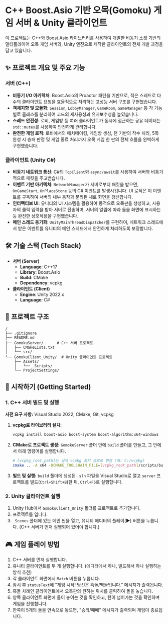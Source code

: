 # C++ Boost.Asio 기반 오목(Gomoku) 게임 서버 & Unity 클라이언트

이 프로젝트는 C++와 Boost.Asio 라이브러리를 사용하여 개발한 비동기 소켓 기반의 멀티플레이어 오목 게임 서버와, Unity 엔진으로 제작한 클라이언트의 전체 개발 과정을 담고 있습니다.

## ✨ 프로젝트 개요 및 주요 기능

### 서버 (C++)

  * **비동기 I/O 아키텍처**: Boost.Asio의 Proactor 패턴을 기반으로, 적은 스레드로 다수의 클라이언트 요청을 효율적으로 처리하는 고성능 서버 구조를 구현했습니다.
  * **객체지향 및 모듈화**: `Session`, `LobbyManager`, `GameRoom`, `GameManager` 등 각 기능별로 클래스를 분리하여 코드의 재사용성과 유지보수성을 높였습니다.
  * **스레드 안전성**: 로비, 게임방 등 여러 클라이언트가 동시에 접근하는 공유 데이터는 `std::mutex`를 사용하여 안전하게 관리합니다.
  * **완전한 게임 로직**: 로비에서의 매치메이킹, 게임방 생성, 턴 기반의 착수 처리, 5목 완성 시 승패 판정 및 게임 종료 처리까지 오목 게임 한 판의 전체 흐름을 완벽하게 구현했습니다.

### 클라이언트 (Unity C\#)

  * **비동기 네트워크 통신**: C\#의 `TcpClient`와 `async/await`를 사용하여 서버와 비동기적으로 패킷을 주고받습니다.
  * **이벤트 기반 아키텍처**: `NetworkManager`가 서버로부터 패킷을 받으면, `OnGameStart`, `OnPlaceStone` 등의 C\# 이벤트를 발생시킵니다. UI 로직은 이 이벤트를 구독하여 서버의 내부 동작과 분리된 채로 화면을 갱신합니다.
  * **인터랙티브 UI**: 유니티의 UI 시스템을 활용하여 동적으로 오목판을 생성하고, 사용자의 클릭 입력을 받아 서버로 전송하며, 서버의 알림에 따라 돌을 화면에 표시하는 등 완전한 상호작용을 구현했습니다.
  * **메인 스레드 동기화**: `UnityMainThreadDispatcher`를 구현하여, 네트워크 스레드에서 받은 이벤트를 유니티의 메인 스레드에서 안전하게 처리하도록 보장합니다.

## 🛠️ 기술 스택 (Tech Stack)

  * **서버 (Server)**
      * **Language**: C++17
      * **Library**: Boost.Asio
      * **Build**: CMake
      * **Dependency**: vcpkg
  * **클라이언트 (Client)**
      * **Engine**: Unity 2022.x
      * **Language**: C\#

## 📂 프로젝트 구조

```
/
├── .gitignore
├── README.md
├── GomokuServer/      # C++ 서버 프로젝트
│   ├── CMakeLists.txt
│   └── src/
└── GomokuClient_Unity/  # Unity 클라이언트 프로젝트
    ├── Assets/
    │   └── _Scripts/
    └── ProjectSettings/
```

## 🚀 시작하기 (Getting Started)

### 1\. C++ 서버 빌드 및 실행

**사전 요구 사항:** Visual Studio 2022, CMake, Git, vcpkg

1.  **vcpkg로 라이브러리 설치:**
    ```bash
    vcpkg install boost-asio boost-system boost-algorithm:x64-windows
    ```
2.  **CMake로 프로젝트 생성:** `GomokuServer` 폴더 안에 `build` 폴더를 만들고, 그 안에서 아래 명령어를 실행합니다.
    ```bash
    # [vcpkg_root_path]는 실제 vcpkg 설치 경로로 변경 (예: C:/vcpkg)
    cmake .. -A x64 -DCMAKE_TOOLCHAIN_FILE=[vcpkg_root_path]/scripts/buildsystems/vcpkg.cmake
    ```
3.  **빌드 및 실행:** `build` 폴더에 생성된 `.sln` 파일을 Visual Studio로 열고 `server` 프로젝트를 빌드(`Ctrl+Shift+B`)한 뒤, `Ctrl+F5`로 실행합니다.

### 2\. Unity 클라이언트 실행

1.  Unity Hub에서 `GomokuClient_Unity` 폴더를 프로젝트로 추가합니다.
2.  프로젝트를 엽니다.
3.  `_Scenes` 폴더에 있는 메인 씬을 열고, 유니티 에디터의 플레이(▶) 버튼을 누릅니다. (C++ 서버가 먼저 실행되어 있어야 합니다.)

## 🎮 게임 플레이 방법

1.  C++ 서버를 먼저 실행합니다.
2.  유니티 클라이언트를 두 개 실행합니다. (에디터에서 하나, 빌드해서 하나 실행하는 방식 추천)
3.  각 클라이언트 화면에서 `Match` 버튼을 누릅니다.
4.  잠시 후 `statusText`에 "게임 시작\! 당신은 흑돌/백돌입니다." 메시지가 출력됩니다.
5.  흑돌 차례인 클라이언트에서 오목판의 원하는 위치를 클릭하여 돌을 놓습니다.
6.  양쪽 클라이언트 화면에 돌이 놓이는 것을 확인하고, 턴이 넘어가는 것을 확인하며 게임을 진행합니다.
7.  한쪽이 5개의 돌을 연속으로 놓으면, "승리/패배" 메시지가 출력되며 게임이 종료됩니다.
